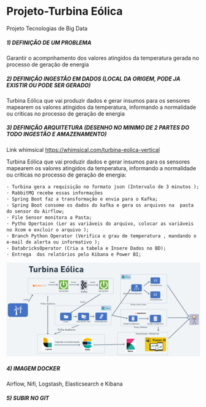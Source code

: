 # Projeto-Turbina Eólica

 Projeto Tecnologias de Big Data

##### 1) DEFINIÇÃO DE UM PROBLEMA 

  Garantir o acompnhamento dos valores atingidos da temperatura gerada no processo de geração de energia

##### 2) DEFINIÇÃO INGESTÃO EM DADOS (LOCAL DA ORIGEM, PODE JA EXISTIR OU PODE SER GERADO)
 
  Turbina Eólica que vai produzir dados e gerar insumos para os sensores mapearem os valores atingidos da temperatura, informando a normalidade ou críticas no processo de geração de energia

##### 3) DEFINIÇÃO ARQUITETURA (DESENHO NO MINIMO DE 2 PARTES DO TODO INGESTÃO E AMAZENAMENTO)
  <p> Link whimsical <a href="https://whimsical.com/turbina-eolica-vertical-HapdrJPBcaozePY3FjXv25">https://whimsical.com/turbina-eolica-vertical</a></p>


  <p>Turbina Eólica que vai produzir dados e gerar insumos para os sensores mapearem os valores atingidos da temperatura, informando a normalidade ou críticas no processo de geração de energia:</p>

    · Turbina gera a requisição no formato json (Intervalo de 3 minutos );
    · RabbitMQ recebe essas informações 
    · Spring Boot faz a transformação e envia para o Kafka;
    · Spring Boot consome os dados do kafka e gera os arquivos na  pasta do sensor do Airflow; 
    · File Sensor monitora a Pasta;
    · Pytho Opertaion (Ler as variáveis do arquivo, colocar as variáveis no Xcom e excluir o arquivo ); 
    · Branch Python Operator (Verifica o grau de temperatura , mandando o e-mail de alerta ou informativo );
    · DatabricksOperator (Cria a tabela e Insere Dados no BD);
    · Entrega  dos relatórios pelo Kibana e Power BI;


![image](src/assets/to_readme/TURBINA_EOLICA_V4.png)

 ##### 4) IMAGEM DOCKER 

Airflow,
Nifi,
Logstash,
Elasticsearch e 
Kibana

##### 5) SUBIR NO GIT
